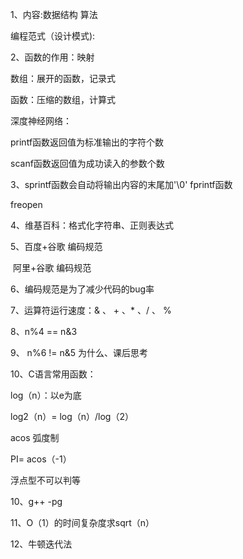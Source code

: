 1、内容:数据结构 算法

编程范式（设计模式):

2、函数的作用：映射

数组：展开的函数，记录式

函数：压缩的数组，计算式

深度神经网络：

printf函数返回值为标准输出的字符个数

scanf函数返回值为成功读入的参数个数

3、sprintf函数会自动将输出内容的末尾加'\0' fprintf函数

 freopen

4、维基百科：格式化字符串、正则表达式

5、百度+谷歌 编码规范

​      阿里+谷歌 编码规范

6、编码规范是为了减少代码的bug率

7、运算符运行速度：& 、 + 、* 、/ 、 %

8、n%4 == n&3

9、 n%6 != n&5 为什么、课后思考

10、C语言常用函数：

log（n）：以e为底 

log2（n）= log（n）/log（2）

acos 弧度制

PI= acos（-1）

浮点型不可以判等

10、g++ -pg

11、O（1）的时间复杂度求sqrt（n）

12、牛顿迭代法



